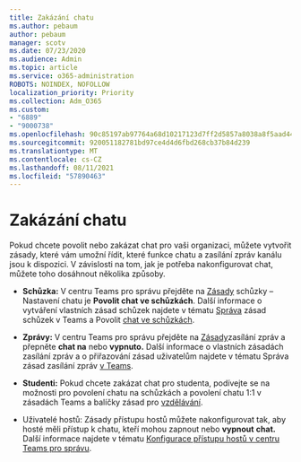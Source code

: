 ```yaml
---
title: Zakázání chatu
ms.author: pebaum
author: pebaum
manager: scotv
ms.date: 07/23/2020
ms.audience: Admin
ms.topic: article
ms.service: o365-administration
ROBOTS: NOINDEX, NOFOLLOW
localization_priority: Priority
ms.collection: Adm_O365
ms.custom:
- "6889"
- "9000738"
ms.openlocfilehash: 90c85197ab97764a68d10217123d7ff2d5857a8038a8f5aad44c0992063e4ef8
ms.sourcegitcommit: 920051182781bd97ce4d4d6fbd268cb37b84d239
ms.translationtype: MT
ms.contentlocale: cs-CZ
ms.lasthandoff: 08/11/2021
ms.locfileid: "57890463"
---
```

# <a name="disable-chat"></a>Zakázání chatu

Pokud chcete povolit nebo zakázat chat pro vaši organizaci, můžete vytvořit zásady, které vám umožní řídit, které funkce chatu a zasílání zpráv kanálu jsou k dispozici. V závislosti na tom, jak je potřeba nakonfigurovat chat, můžete toho dosáhnout několika způsoby.

- **Schůzka:** V centru Teams pro správu přejděte na [Zásady](https://admin.teams.microsoft.com/) schůzky – Nastavení chatu je **Povolit chat ve schůzkách**. Další informace o vytváření vlastních zásad schůzek najdete v tématu [Správa](https://docs.microsoft.com/microsoftteams/meeting-policies-in-teams) zásad schůzek v Teams a Povolit [chat ve schůzkách](https://docs.microsoft.com/microsoftteams/meeting-policies-in-teams#allow-chat-in-meetings).

- **Zprávy:** V centru Teams pro správu přejděte na [Zásady](https://admin.teams.microsoft.com/)zasílání zpráv a přepněte **chat na** nebo **vypnuto.** Další informace o vlastních zásadách zasílání zpráv a o přiřazování zásad uživatelům najdete v tématu Správa zásad zasílání zpráv [v Teams](https://docs.microsoft.com/microsoftteams/messaging-policies-in-teams).

- **Studenti:** Pokud chcete zakázat chat pro studenta, podívejte se na možnosti pro povolení chatu na schůzkách a povolení chatu 1:1 v zásadách Teams a balíčky zásad pro [vzdělávání](https://docs.microsoft.com/microsoftteams/policy-packages-edu).

- Uživatelé hostů: Zásady přístupu hostů můžete nakonfigurovat tak, aby hosté měli přístup k chatu, kteří mohou zapnout nebo **vypnout** **chat.** Další informace najdete v tématu [Konfigurace přístupu hostů v centru Teams pro správu](https://docs.microsoft.com/microsoftteams/set-up-guests#configure-guest-access-in-the-teams-admin-center).




